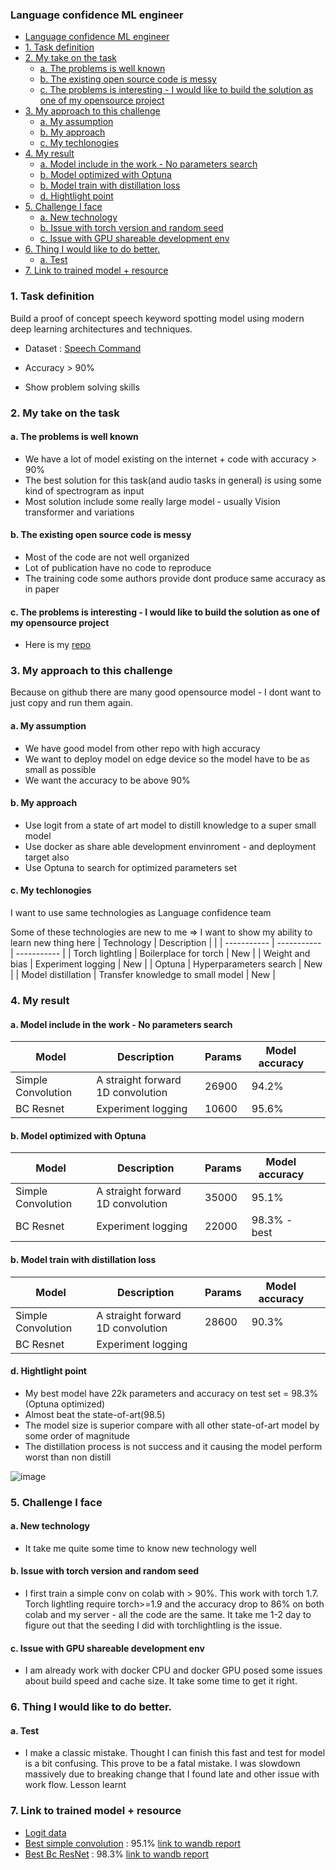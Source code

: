 ### Language confidence ML engineer

- [Language confidence ML engineer](#language-confidence-ml-engineer)
- [1. Task definition](#1-task-definition)
- [2. My take on the task](#2-my-take-on-the-task)
  - [a. The problems is well known](#a-the-problems-is-well-known)
  - [b. The existing open source code is messy](#b-the-existing-open-source-code-is-messy)
  - [c. The problems is interesting - I would like to build the solution as one of my opensource project](#c-the-problems-is-interesting---i-would-like-to-build-the-solution-as-one-of-my-opensource-project)
- [3. My approach to this challenge](#3-my-approach-to-this-challenge)
  - [a. My assumption](#a-my-assumption)
  - [b. My approach](#b-my-approach)
  - [c. My techlonogies](#c-my-techlonogies)
- [4. My result](#4-my-result)
  - [a. Model include in the work - No parameters search](#a-model-include-in-the-work---no-parameters-search)
  - [b. Model optimized with Optuna](#b-model-optimized-with-optuna)
  - [b. Model train with distillation loss](#b-model-train-with-distillation-loss)
  - [d. Hightlight point](#d-hightlight-point)
- [5. Challenge I face](#5-challenge-i-face)
  - [a. New technology](#a-new-technology)
  - [b. Issue with torch version and random seed](#b-issue-with-torch-version-and-random-seed)
  - [c. Issue with GPU shareable development env](#c-issue-with-gpu-shareable-development-env)
- [6. Thing I would like to do better.](#6-thing-i-would-like-to-do-better)
  - [a. Test](#a-test)
- [7. Link to trained model + resource](#7-link-to-trained-model--resource)

### 1. Task definition
Build a proof of concept speech keyword spotting model using modern deep learning architectures and techniques.

- Dataset : [Speech Command](https://pytorch.org/audio/stable/datasets.html#speechcommands)

- Accuracy > 90%

- Show problem solving skills

### 2. My take on the task

####  a. The problems is well known
- We have a lot of model existing on the internet + code with accuracy > 90%
- The best solution for this task(and audio tasks in general) is using some kind of spectrogram as input
- Most solution include some really large model - usually Vision transformer and variations

#### b. The existing open source code is messy
- Most of the code are not well organized
- Lot of publication have no code to reproduce
- The training code some authors provide dont produce same accuracy as in paper

#### c. The problems is interesting - I would like to build the solution as one of my opensource project
- Here is my [repo](https://github.com/egochao/speech_commands_distillation_torch_lightling)


### 3. My approach to this challenge

Because on github there are many good opensource model - I dont want to just copy and run them again.

#### a. My assumption
- We have good model from other repo with high accuracy
- We want to deploy model on edge device so the model have to be as small as possible
- We want the accuracy to be above 90%


#### b. My approach
- Use logit from a state of art model to distill knowledge to a super small model
- Use docker as share able development envinroment - and deployment target also
- Use Optuna to search for optimized parameters set


#### c. My techlonogies
I want to use same technologies as Language confidence team

Some of these technologies are new to me => I want to show my ability to learn new thing here
| Technology      | Description |   |
| ----------- | ----------- | ----------- |
| Torch lightling      | Boilerplace for torch    | New |
| Weight and bias   | Experiment logging        | New |
| Optuna   | Hyperparameters search | New | 
| Model distillation   | Transfer knowledge to small model | New |

### 4. My result

#### a. Model include in the work - No parameters search
| Model      | Description |  Params | Model accuracy | |
| ----------- | ----------- | ----------- | ----------- | ----------- | 
| Simple Convolution      | A straight forward 1D convolution    | 26900 | 94.2% |
| BC Resnet   | Experiment logging        | 10600 | 95.6% |  |

#### b. Model optimized with Optuna
| Model      | Description |  Params | Model accuracy | |
| ----------- | ----------- | ----------- | ----------- | ----------- | 
| Simple Convolution      | A straight forward 1D convolution    | 35000 | 95.1% | |
| BC Resnet   | Experiment logging        | 22000 | 98.3% - best | |

#### b. Model train with distillation loss
| Model      | Description |  Params | Model accuracy | |
| ----------- | ----------- | ----------- | ----------- | ----------- | 
| Simple Convolution      | A straight forward 1D convolution    | 28600 | 90.3% | |
| BC Resnet   | Experiment logging        |  |  | |


#### d. Hightlight point
- My best model have 22k parameters and accuracy on test set = 98.3% (Optuna optimized)
- Almost beat the state-of-art(98.5)
- The model size is superior compare with all other state-of-art model by some order of magnitude
- The distillation process is not success and it causing the model perform worst than non distill

![image]([data/my_best_result.png](https://github.com/egochao/ml_engineer_lc/blob/main/data/my_best_result.png?raw=true))


### 5. Challenge I face

#### a. New technology
- It take me quite some time to know new technology well

#### b. Issue with torch version and random seed
- I first train a simple conv on colab with > 90%. This work with torch 1.7. Torch lightling require torch>=1.9 and the accuracy drop to 86% on both colab and my server - all the code are the same. It take me 1-2 day to figure out that the seeding I did with torchlightling is the issue.

#### c. Issue with GPU shareable development env
- I am already work with docker CPU and docker GPU posed some issues about build speed and cache size. It take some time to get it right.


### 6. Thing I would like to do better.
#### a. Test
- I make a classic mistake. Thought I can finish this fast and test for model is a bit confusing. This prove to be a fatal mistake. I was slowdown massively due to breaking change that I found late and other issue with work flow. Lesson learnt

### 7. Link to trained model + resource

- [Logit data](https://drive.google.com/file/d/1VhFxooFVE6Ph4V2QSM4PMyMPNW9iZg9g/view?usp=sharing)
- [Best simple convolution](https://drive.google.com/file/d/1UUiVjE6VYYbvXDA6bBnv4zCKe89vHLs1/view?usp=sharing) : 95.1% [link to wandb report](https://wandb.ai/johnoldman/ViT_experiments/reports/Simple-convolution-with-optuna-parameters--VmlldzoyNDc0Mjgy?accessToken=kl36zi4301sy0b880d3q20m7x8u5fty3mgxj6i7w5a1xxu40pum2lhci80fbp7yt)
- [Best Bc ResNet](https://drive.google.com/file/d/1yg8Aag0k_DMn4X25vaI7Vb8R32DuWBw7/view?usp=sharing) : 98.3% [link to wandb report](https://wandb.ai/johnoldman/ViT_experiments/reports/Best-bc-resnet---VmlldzoyNDc0NjAw?accessToken=0gusdixg3zt5aigffk9ueeca5gz3qsnbf7ofri1ex36jc1pfasx2ot31tm34743m)

